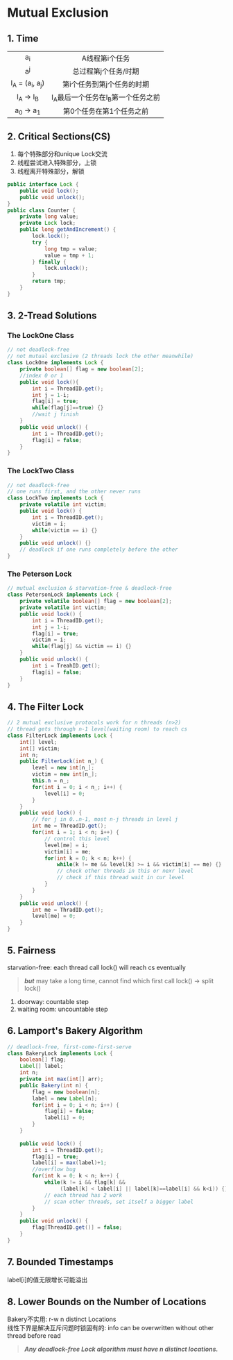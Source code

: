 # Mutual Exclusion
## 1. Time
|||
|:---:|:---:|
|a<sub>i</sub>|A线程第i个任务|
|a<sup>j</sup>|总过程第j个任务/时期|
|I<sub>A</sub> = (a<sub>i</sub>, a<sub>j</sub>)|第i个任务到第j个任务的时期|
|I<sub>A</sub> → I<sub>B</sub>|I<sub>A</sub>最后一个任务在I<sub>B</sub>第一个任务之前|
|a<sub>0</sub> → a<sub>1</sub>|第0个任务在第1个任务之前|
## 2. Critical Sections(CS)
1. 每个特殊部分和unique Lock交流  
2. 线程尝试进入特殊部分，上锁  
3. 线程离开特殊部分，解锁
```Java
public interface Lock {
    public void lock();
    public void unlock();
}
public class Counter {
    private long value;
    private Lock lock;
    public long getAndIncrement() {
        lock.lock();
        try {
            long tmp = value;
            value = tmp + 1;
        } finally {
            lock.unlock();
        }
        return tmp;
    }
}
```
## 3. 2-Tread Solutions
### The LockOne Class
```Java
// not deadlock-free
// not mutual exclusive (2 threads lock the other meanwhile)
class LockOne implements Lock {
    private boolean[] flag = new boolean[2];
    //index 0 or 1
    public void lock(){
        int i = ThreadID.get();
        int j = 1-i;
        flag[i] = true;
        while(flag[j]==true) {}
        //wait j finish
    }
    public void unlock() {
        int i = ThreadID.get();
        flag[i] = false;
    }
}
```
### The LockTwo Class
```Java
// not deadlock-free
// one runs first, and the other never runs
class LockTwo implements Lock {
    private volatile int victim;
    public void lock() {
        int i = ThreadID.get();
        victim = i;
        while(victim == i) {}
    }
    public void unlock() {}
    // deadlock if one runs completely before the other
}
```
### The Peterson Lock
```Java
// mutual exclusion & starvation-free & deadlock-free
class PetersonLock implements Lock {
    private volatile boolean[] flag = new boolean[2];
    private volatile int victim;
    public void lock() {
        int i = ThreadID.get();
        int j = 1-i;
        flag[i] = true;
        victim = i;
        while(flag[j] && victim == i) {}
    }
    public void unlock() {
        int i = TreahID.get();
        flag[i] = false;
    }
}
```
## 4. The Filter Lock
```Java
// 2 mutual exclusive protocols work for n threads (n>2)
// thread gets through n-1 level(waiting room) to reach cs
class FilterLock implements Lock {
    int[] level;
    int[] victim;
    int n;
    public FilterLock(int n_) {
        level = new int[n_];
        victim = new int[n_];
        this.n = n_;
        for(int i = 0; i < n_; i++) {
            level[i] = 0;
        }
    }
    public void lock() {
        // for j in 0..n-1, most n-j threads in level j
        int me = ThreadID.get();
        for(int i = 1; i < n; i++) {
            // control this level
            level[me] = i;
            victim[i] = me;
            for(int k = 0; k < n; k++) {
                while(k != me && level[k] >= i && victim[i] == me) {}
                // check other threads in this or nexr level
                // check if this thread wait in cur level
            }
        }
    }
    public void unlock() {
        int me = ThradID.get();
        level[me] = 0;
    }
}
```
## 5. Fairness
starvation-free: each thread call lock() will reach cs eventually  
>***but*** may take a long time, cannot find which first call lock() -> split lock()
1. doorway: countable step  
2. waiting room: uncountable step
## 6. Lamport's Bakery Algorithm
```Java
// deadlock-free, first-come-first-serve
class BakeryLock implements Lock {
    boolean[] flag;
    Label[] label;
    int n;
    private int max(int[] arr);
    public Bakery(int n) {
        flag = new boolean[n];
        label = new Label[n];
        for(int i = 0; i < n; i++) {
            flag[i] = false;
            label[i] = 0;
        }
    }
    
    public void lock() {
        int i = ThreadID.get();
        flag[i] = true;
        label[i] = max(label)+1;
        //overflow bug
        for(int k = 0; k < n; k++) {
            while(k != i && flag[k] &&
                 (label[k] < label[i] || label[k]==label[i] && k<i)) {}
            // each thread has 2 work
            // scan other threads, set itself a bigger label
        }
    }
    public void unlock() {
        flag[ThreadID.get()] = false;
    }
}
```
## 7. Bounded Timestamps
label[i]的值无限增长可能溢出
## 8. Lower Bounds on the Number of Locations
Bakery不实用: r-w n distinct Locations  
线性下界是解决互斥问题时锁固有的: info can be overwritten without other thread before read  
>***Any deadlock-free Lock algorithm must have n distinct locations.***